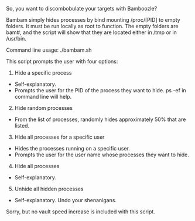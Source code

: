 So, you want to discombobulate your targets with Bamboozle?

Bambam simply hides processes by bind mounting /proc/[PID] to empty folders.
It must be run locally as root to function.
The empty folders are bam#, and the script will show that they are located either in /tmp or in /usr/bin.

Command line usage: ./bambam.sh

This script prompts the user with four options:
1) Hide a specific process
 - Self-explanatory.
 - Prompts the user for the PID of the process they want to hide. ps -ef in command line will help.
2) Hide random processes
 - From the list of processes, randomly hides approximately 50% that are listed.
3) Hide all processes for a specific user
 - Hides the processes running on a specific user.
 - Prompts the user for the user name whose processes they want to hide.
4) Hide all processes
 - Self-explanatory.
5) Unhide all hidden processes
 - Self-explanatory. Undo your shenanigans.

Sorry, but no vault speed increase is included with this script.

